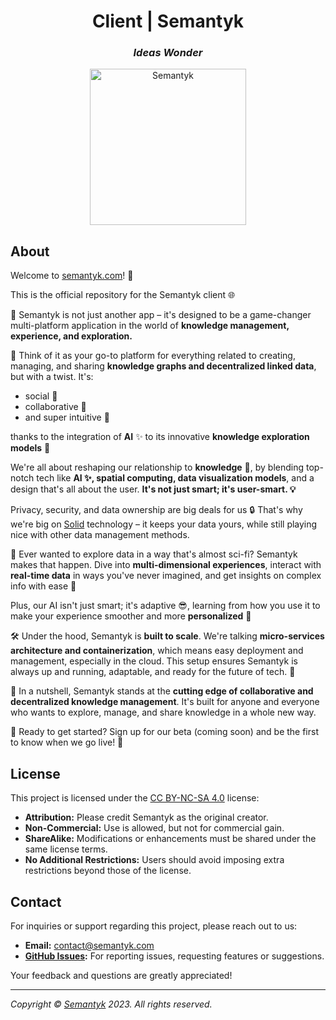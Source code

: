 <h1 align='center'>Client | Semantyk</h1>
<h3 align='center'><i>Ideas Wonder</i></h3>
<p align='center'>
  <img alt='Semantyk' src='https://www.semantyk.com/icon.png' width='250'/>
</p>

## About

Welcome to [semantyk.com](https://www.semantyk.com)! 🥳

This is the official repository for the Semantyk client 🌐

🚀 Semantyk is not just another app – it's designed to be a game-changer
multi-platform application in the world of **knowledge management, experience,
and exploration.**

🧠 Think of it as your go-to platform for everything related to creating,
managing, and sharing **knowledge graphs and decentralized linked data**, but
with a twist. It's:

* social 🤝
* collaborative 👥
* and super intuitive 🧐

thanks to the integration of **AI** ✨ to its innovative **knowledge exploration
models** 🔭

We're all about reshaping our relationship to **knowledge** 📖, by blending
top-notch tech like **AI ✨, spatial computing, data visualization models**,
and a design that's all about the user. **It's not just smart; it's
user-smart. 💡**

Privacy, security, and data ownership are big deals for us 🔒 That's why we're
big on [Solid](https://solidproject.org) technology – it keeps your data yours,
while still playing nice with other data management methods.

🌌 Ever wanted to explore data in a way that's almost sci-fi? Semantyk makes that
happen. Dive into **multi-dimensional experiences**, interact with
**real-time data** in ways you've never imagined, and get insights on complex
info with ease 🤩

Plus, our AI isn't just smart; it's adaptive 😎, learning from how you
use it to make your experience smoother and more **personalized** 🤯

🛠️ Under the hood, Semantyk is **built to scale**. We're talking
**micro-services architecture and containerization**, which means easy
deployment and management, especially in the cloud. This setup ensures Semantyk
is always up and running, adaptable, and ready for the future of tech. 💪

🌟 In a nutshell, Semantyk stands at the **cutting edge of collaborative and
decentralized knowledge management**. It's built for anyone and everyone who
wants to explore, manage, and share knowledge in a whole new way.

🎉 Ready to get started? Sign up for our beta (coming soon) and be the first to
know when we go live! 🚀

## License

This project is licensed under
the [CC BY-NC-SA 4.0](https://creativecommons.org/licenses/by-nc-sa/4.0/)
license:

* **Attribution:** Please credit Semantyk as the original creator.
* **Non-Commercial:** Use is allowed, but not for commercial gain.
* **ShareAlike:** Modifications or enhancements must be shared under the same
  license terms.
* **No Additional Restrictions:** Users should avoid imposing extra restrictions
  beyond those of the license.

## Contact

For inquiries or support regarding this project, please reach out to us:

- **Email:** [contact@semantyk.com](mailto:contact@semantyk.com)
- **[GitHub Issues](https://github.com/semantyk/client/issues):** For reporting
  issues, requesting features or suggestions.

Your feedback and questions are greatly appreciated!

---
<i>Copyright © <a href="https://www.semantyk.com">Semantyk</a> 2023. All rights
reserved.</i>
